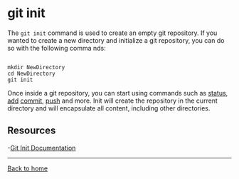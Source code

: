 # git init
The `git init` command is used to create an empty git repository.
If you wanted to create a new directory and initialize a git repository, you can do so with the following comma nds:
```

mkdir NewDirectory
cd NewDirectory
git init
```
Once inside a git repository, you can start using commands such as 
[status](./Status.md),
[add](./Add.md)
[commit](./Commit.md),
[push](./Push.md)
and more.
Init will create the repository in the current directory and will encapsulate all content, including other directories.

## Resources 

-[Git Init Documentation](https://git-scm.com/docs/git-init)

---

[Back to home](../README.md)



